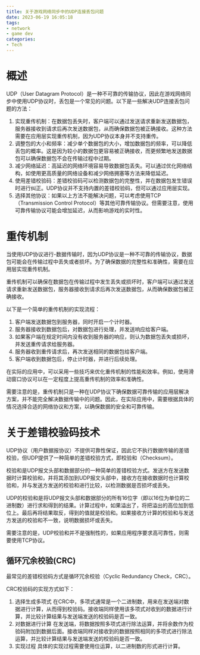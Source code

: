 ```yaml
---
title: 关于游戏网络同步中的UDP连接丢包问题
date: 2023-06-19 16:05:18
tags:
- network
- game dev
categories:
- Tech
---
```


# 概述

UDP（User Datagram Protocol）是一种不可靠的传输协议，因此在游戏网络同步中使用UDP协议时，丢包是一个常见的问题。以下是一些解决UDP连接丢包问题的方法：

<!--more-->

1. 实现重传机制：在数据包丢失时，客户端可以通过发送请求重新发送数据包，服务器接收到请求后再次发送数据包，从而确保数据包被正确接收。这种方法需要在应用层实现重传机制，因为UDP协议本身并不支持重传。
2. 调整包的大小和频率：减少单个数据包的大小，增加数据包的频率，可以降低丢包的概率。这是因为较小的数据包更容易被正确接收，而更频繁地发送数据包可以确保数据包不会在传输过程中过期。
3. 减少网络延迟：高延迟的网络环境容易导致数据包丢失。可以通过优化网络结构，如使用更高质量的网络设备和减少网络拥塞等方法来降低延迟。
4. 使用差错校验码：差错校验码可以检测数据包的完整性，并在数据包发生错误时进行纠正。UDP协议并不支持内置的差错校验码，但可以通过应用层实现。
5. 选择其他协议：如果以上方法不能解决问题，可以考虑使用TCP（Transmission Control Protocol）等其他可靠传输协议。但需要注意，使用可靠传输协议可能会增加延迟，从而影响游戏的实时性。

# 重传机制


当使用UDP协议进行-数据传输时，因为UDP协议是一种不可靠的传输协议，数据包可能会在传输过程中丢失或者损坏。为了确保数据的完整性和准确性，需要在应用层实现重传机制。

重传机制可以确保在数据包在传输过程中发生丢失或损坏时，客户端可以通过发送请求重新发送数据包，服务器接收到请求后再次发送数据包，从而确保数据包被正确接收。

以下是一个简单的重传机制的实现流程：

1. 客户端发送数据包到服务器，同时开启一个计时器。
2. 服务器接收到数据包后，对数据包进行处理，并发送响应给客户端。
3. 如果客户端在规定时间内没有收到服务器的响应，则认为数据包丢失或损坏，并发送重传请求给服务器。
4. 服务器收到重传请求后，再次发送相同的数据包给客户端。
5. 客户端收到数据包后，停止计时器，并进行后续处理。

在实际的应用中，可以采用一些技巧来优化重传机制的性能和效率。例如，使用滑动窗口协议可以在一定程度上提高重传机制的效率和准确性。

需要注意的是，重传机制只是一种在UDP协议下确保数据可靠传输的应用层解决方案，并不能完全解决数据传输中的问题。因此，在实际应用中，需要根据具体的情况选择合适的网络协议和方案，以确保数据的安全和可靠传输。
# 关于差错校验码技术
UDP协议（用户数据报协议）不提供可靠性保证，因此它不执行数据传输的差错校验，但UDP提供了一种简单的差错校验方式，即校验和（Checksum）。

校验和是UDP报文头部和数据部分的一种简单的差错校验方式。发送方在发送数据时计算校验和，并将其添加到UDP报文头部中，接收方在接收数据时也计算校验和，并与发送方发送的校验和进行比较，以检测数据是否损坏或丢失。

UDP的校验和是将UDP报文头部和数据部分的所有16位字（即以16位为单位的二进制数）进行求和得到的结果。计算过程中，如果溢出了，将把溢出的高位加到低位上。最后再将结果取反，得到的值就是校验和。如果接收方计算的校验和与发送方发送的校验和不一致，说明数据损坏或丢失。

需要注意的是，UDP校验和并不是强制性的，如果应用程序要求高可靠性，则需要使用TCP协议。

## 循环冗余校验(CRC)

最常见的差错校验码方式是循环冗余校验（Cyclic Redundancy Check，CRC）。

CRC校验码的实现方式如下：

1. 选择生成多项式 在CRC中，多项式通常是一个二进制数，用来在发送端对数据进行计算，从而得到校验码。接收端同样使用该多项式对收到的数据进行计算，并比较计算结果与发送端发送的校验码是否一致。
2. 对数据进行计算 在发送端，将数据按照多项式进行除法运算，并将余数作为校验码附加到数据后面。接收端同样对接收到的数据按照相同的多项式进行除法运算，并比较计算结果与发送端发送的校验码是否一致。
3. 实现过程 具体的实现过程需要使用位运算，以二进制数的形式进行计算。
